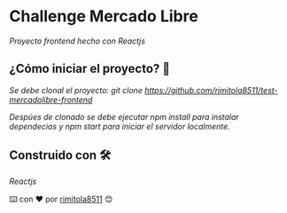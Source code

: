 # Challenge Mercado Libre

_Proyecto frontend hecho con Reactjs_

## ¿Cómo iniciar el proyecto? 🚀

_Se debe clonal el proyecto: git clone https://github.com/rimitola8511/test-mercadolibre-frontend_

_Despúes de clonado se debe ejecutar npm install para instalar dependecias y npm start para iniciar el servidor localmente._

## Construido con 🛠️

_Reactjs_

⌨️ con ❤️ por [rimitola8511](https://github.com/rimitola8511) 😊
